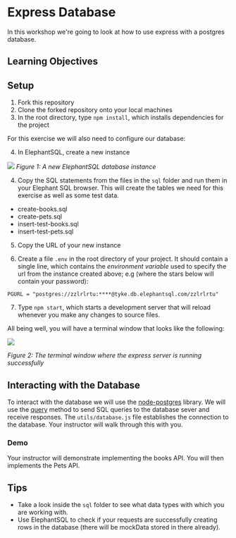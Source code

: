 # Express Database

In this workshop we're going to look at how to use express with a postgres database.

## Learning Objectives


## Setup

1. Fork this repository
2. Clone the forked repository onto your local machines
3. In the root directory, type `npm install`, which installs dependencies for the project

For this exercise we will also need to configure our database:

4. In ElephantSQL, create a new instance

![](images/elephaphantSQLInstance.png)
_Figure 1: A new ElephantSQL database instance_

4. Copy the SQL statements from the files in the `sql` folder and run them in your Elephant SQL browser. This will create the tables we need for this exercise as well as some test data.

* create-books.sql
* create-pets.sql
* insert-test-books.sql
* insert-test-pets.sql

5. Copy the URL of your new instance

6. Create a file `.env` in the root directory of your project. It should contain a single line, which contains the *environment variable* used to specify the url from the instance created above; e.g (where the stars below will contain your password):

```env
PGURL = "postgres://zzlrlrtu:****@tyke.db.elephantsql.com/zzlrlrtu" 
```

7. Type `npm start`, which starts a development server that will reload whenever you make any changes to source files. 

All being well, you will have a terminal window that looks like the following:

![](images/terminal.png)

_Figure 2: The terminal window where the express server is running successfully_

## Interacting with the Database
To interact with the database we will use the [node-postgres](https://node-postgres.com/) library. We will use the [query](https://node-postgres.com/features/queries) method to send SQL queries to the database sever and receive responses. The `utils/database.js` file establishes the connection to the database. Your instructor will walk through this with you.

### Demo 
Your instructor will demonstrate implementing the books API. You will then implements the Pets API.

## Tips
- Take a look inside the `sql` folder to see what data types with which you are working with.
- Use ElephantSQL to check if your requests are successfully creating rows in the database (there will be mockData stored in there already).
